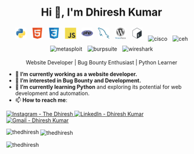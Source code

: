 <h1 align="center">Hi 👋, I'm Dhiresh Kumar</h1>

<p align="center">
   <img src="https://raw.githubusercontent.com/devicons/devicon/master/icons/python/python-original.svg" alt="python" width="30" height="30" style="margin: 5px;"/>
    <img src="https://raw.githubusercontent.com/devicons/devicon/master/icons/html5/html5-original.svg" alt="html5" width="30" height="30" style="margin: 5px;"/>
    <img src="https://raw.githubusercontent.com/devicons/devicon/master/icons/css3/css3-original.svg" alt="css3" width="30" height="30" style="margin: 5px;"/>
    <img src="https://raw.githubusercontent.com/devicons/devicon/master/icons/javascript/javascript-original.svg" alt="javascript" width="30" height="30" style="margin: 5px;"/>
    <img src="https://raw.githubusercontent.com/devicons/devicon/master/icons/php/php-original.svg" alt="php" width="30" height="30" style="margin: 5px;"/>
    <img src="https://raw.githubusercontent.com/devicons/devicon/master/icons/mysql/mysql-original.svg" alt="mysql" width="30" height="30" style="margin: 5px;"/>
    <img src="https://raw.githubusercontent.com/devicons/devicon/master/icons/wordpress/wordpress-original.svg" alt="wordpress" width="30" height="30" style="margin: 5px;"/>
    <img src="https://raw.githubusercontent.com/devicons/devicon/master/icons/bash/bash-original.svg" alt="bash" width="30" height="30" style="margin: 5px;"/>
    <img src="https://static-00.iconduck.com/assets.00/cisco-icon-2048x2048-yvjuekbj.png" alt="cisco" width="30" height="30" style="margin: 5px;"/>
    <img src="https://m.eyeofriyadh.com/training/course_images/2019/03/213894c8472d9.png" alt="ceh" width="30" height="30" style="margin: 5px;"/>
    <img src="https://w7.pngwing.com/pngs/122/777/png-transparent-metasploit-project-penetration-test-security-hacker-computer-security-shellcode-ruby-blue-angle-logo.png" alt="metasploit" height="30" style="margin: 5px;"/>
    <img src="https://miro.medium.com/v2/resize:fit:710/0*FvyoEolATs1TVCy9.png" alt="burpsuite" width="30" height="30" style="margin: 5px;"/>
    <img src="https://encrypted-tbn0.gstatic.com/images?q=tbn:ANd9GcQfzgAZpUPWyK4rOq_8VbyoLfSQ5FHTry9kmk6sOlTrzebC8RIOu9hdxgUaMmv3a3OqkQ8" alt="wireshark" height="30" style="margin: 5px;"/>

</p>

<p align="center">
    Website Developer | Bug Bounty Enthusiast | Python Learner
</p>

- 👋 **I’m currently working as a website developer.**
- 👀 **I’m interested in Bug Bounty and Development.**
- 🌱 **I’m currently learning Python** and exploring its potential for web development and automation.
- 📫 **How to reach me**:
<p style="text-align: left;">
    <a href="https://www.instagram.com/thedhiresh/" target="_blank" rel="noopener noreferrer">
        <img src="https://raw.githubusercontent.com/rahuldkjain/github-profile-readme-generator/master/src/images/icons/Social/instagram.svg" alt="Instagram - The Dhiresh" height="30" width="40" />
    </a>
    <a href="https://www.linkedin.com/in/dhiresh-kumar-b42b26308/" target="_blank" rel="noopener noreferrer">
        <img src="https://upload.wikimedia.org/wikipedia/commons/c/ca/LinkedIn_logo_initials.png" alt="LinkedIn - Dhiresh Kumar" height="30" width="30" />
    </a>
    <a href="mailto:kushwahadhiresh1@gmail.com" target="_blank" rel="noopener noreferrer">
        <img src="https://static-00.iconduck.com/assets.00/gmail-icon-1024x1024-09wrt8am.png" alt="Gmail - Dhiresh Kumar" height="30" width="30" />
    </a>
</p>
  <p><img align="left" src="https://github-readme-stats.vercel.app/api/top-langs?username=thedhiresh&show_icons=true&locale=en&layout=compact" alt="thedhiresh" /></p>

<p>&nbsp;<img align="center" src="https://github-readme-stats.vercel.app/api?username=thedhiresh&show_icons=true&locale=en" alt="thedhiresh" /></p>

<p><img align="center" src="https://github-readme-streak-stats.herokuapp.com/?user=thedhiresh&" alt="thedhiresh" /></p>


<!---
This is a ✨ special ✨ repository because its `README.md` (this file) appears on your GitHub profile.
You can click the Preview link to take a look at your changes.
--->
